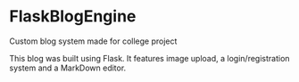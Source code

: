 # FlaskBlogEngine
Custom blog system made for college project

This blog was built using Flask. It features image upload, a login/registration system and a MarkDown editor.
